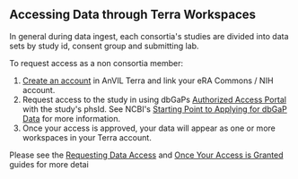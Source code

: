 
## Accessing Data through Terra Workspaces

In general during data ingest, each consortia's studies are divided into data sets by study id, consent group and submitting lab. 


To request access as a non consortia member:

1. [Create an account](https://anvil.terra.bio/#workspaces) in AnVIL Terra and link your eRA Commons / NIH account.
1. Request access to the study in using dbGaPs [Authorized Access Portal](https://dbgap.ncbi.nlm.nih.gov/aa/wga.cgi?page=login) with the study's phsId. See NCBI's [Starting Point to Applying for dbGaP Data](https://www.ncbi.nlm.nih.gov/books/NBK99225/) for more information.
1. Once your access is approved, your data will appear as one or more workspaces in your Terra account.  

Please see the [Requesting Data Access](/data/requesting-data-access) and [Once Your Access is Granted](/data/requesting-data-access#once-your-access-is-granted) guides for more detai
